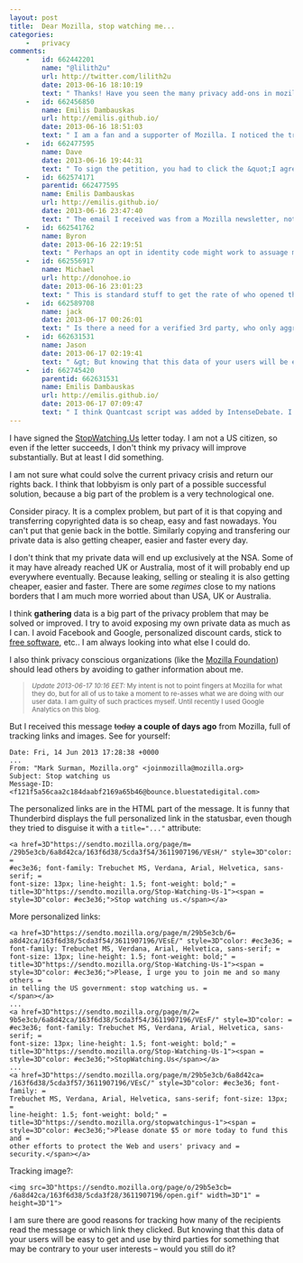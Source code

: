 ```yaml
---
layout: post
title:  Dear Mozilla, stop watching me...
categories:
    -   privacy
comments:
    -   id: 662442201 
        name: "@lilith2u"
        url: http://twitter.com/lilith2u 
        date: 2013-06-16 18:10:19 
        text: " Thanks! Have you seen the many privacy add-ons in mozila also the new Aurora browser? "
    -   id: 662456850 
        name: Emilis Dambauskas 
        url: http://emilis.github.io/ 
        date: 2013-06-16 18:51:03 
        text: " I am a fan and a supporter of Mozilla. I noticed the tracking image in the email with the help of Thunderbird's &quot;block remote content&quot; setting. I am aware of many of the add-ons and settings that Mozilla applications allow. The purpose of my post is not to expose Mozilla, but to show how deep we all are in this tracking and gathering user data business. In some of my work I am guilty myself of such practices.I think we should take an opportunity in this crisis to rethink what we do and how we do it. "
    -   id: 662477595 
        name: Dave 
        date: 2013-06-16 19:44:31 
        text: " To sign the petition, you had to click the &quot;I agree to Mozilla's privacy policy&quot; button, which clearly states that they use &quot;Interactive Product Features&quot; and &quot;Clear GIFs&quot; for analytics. They also promise to use these features to aggregate, not identify users.<a href=\"https://www.mozilla.org/en-US/privacy-policy.html\" target=\"_blank\">https://www.mozilla.org/en-US/privacy-policy.html</a> "
    -   id: 662574171 
        parentid: 662477595 
        name: Emilis Dambauskas 
        url: http://emilis.github.io/ 
        date: 2013-06-16 23:47:40 
        text: " The email I received was from a Mozilla newsletter, not from the StopWatching.us list. I am sorry for the confusion.Nevertheless I still think *gathering* too much data is part of the problem. "
    -   id: 662541762 
        name: Byron 
        date: 2013-06-16 22:19:51 
        text: " Perhaps an opt in identity code might work to assuage many (but never all) fears we have of the Police State.  It might work something like this.You opt in to any search engine or other on-line service that collects data such as subscription based services, etc. by accepting a descriptive code that only two entities have access to with your personal name attached: law enforcement with a warrant, and the service itself.If, for instance, a bank wants to sell credit services to a group of people who fit into a certain category, then they would buy the aggregate information of that group from a search engine (say google) and allow google to distribute the bank's ad/application.  This way, those who respond would provide their personal identifiers the same as if they walked into a branch to sign up for the service.  The bank would only have the &quot;metadata&quot; by the aggregated codes. It's basically the same as the bank putting a sign in their window advertising their service to all who pass by on the sidewalk outside.  The bank does not know the identity of the people passing their branch, (not yet anyway) but hopes the ad in the window will pull in the unidentified passerby and then they can turn them into a customer.Law enforcement too would have the coded metadata and if they culled &quot;profiled&quot; on-line behavior that was criminal, they would then be able to get a proper warrant.  Otherwise, listening in on phone calls (such as happened to Elliot Spitzer and causing a career resignation) would not allow governments, corporations, or individuals to embarrass people because they cheat on their husbands, support unsavory political parties, or any other embarrassing, but not illegal behavior.Too expensive and time consuming, you say..  Okay, maybe so, but what price do you put on the freedoms afforded by the 4th Amendment to the American Constitution. "
    -   id: 662556917 
        name: Michael 
        url: http://donohoe.io 
        date: 2013-06-16 23:01:23 
        text: " This is standard stuff to get the rate of who opened the email. This isn't big-brother stuff and certainly not a huge dramatic revelation. "
    -   id: 662589708 
        name: jack 
        date: 2013-06-17 00:26:01 
        text: " Is there a need for a verified 3rd party, who only aggregates the information the said website says it does, and throws the rest away.Something run by EFF or its likes, to which mozilla others pay a subscription to use?that way, websites can get some info such as response rates or other things that they can be open about, and users who click on that link can find out exactly what is being gathered, what is being delivered, and when all that information will be scrubbed. "
    -   id: 662631531 
        name: Jason 
        date: 2013-06-17 02:19:41 
        text: " &gt; But knowing that this data of your users will be easy to get and use by third parties for something that may be contrary to your user interests &ndash; would you still do it?You still do it.  Take a minute to look at what files you are including and using.  Quantcast?<br>&gt; I avoid Facebook and Google...But you willingly include external scripts for IntenseDebate, WP, and Twitter.<br>Indeed, Mozilla is tracking you for their own reasons.  But it's just Mozilla.  You, however, are allowing 3rd parties to track us.  I think their is a big difference there.  Glass houses and stones. "
    -   id: 662745420 
        parentid: 662631531 
        name: Emilis Dambauskas 
        url: http://emilis.github.io/ 
        date: 2013-06-17 07:09:47 
        text: " I think Quantcast script was added by IntenseDebate. I don't find it in my source code and NoScript shows that I have disabled the other JS include (drnicwilliams.com) at the moment.Thank you for pointing it out. I will switch to other comments service ASAP. "
---
```

I have signed the [StopWatching.Us](https://optin.stopwatching.us/) letter today. I am not a US citizen, so even if the letter succeeds, I don't think my privacy will improve substantially. But at least I did something.

I am not sure what could solve the current privacy crisis and return our rights back. I think that lobbyism is only part of a possible successful solution, because a big part of the problem is a very technological one.

Consider piracy. It is a complex problem, but part of it is that copying and transferring copyrighted data is so cheap, easy and fast nowadays. You can't put that genie back in the bottle.  Similarly copying and transfering our private data is also getting cheaper, easier and faster every day.

I don't think that my private data will end up exclusively at the NSA. Some of it may have already reached UK or Australia, most of it will probably end up everywhere eventually. Because leaking, selling or stealing it is also getting cheaper, easier and faster. There are some *regimes* close to my nations borders that I am much more worried about than USA, UK or Australia.

I think **gathering** data is a big part of the privacy problem that may be solved or improved. I try to avoid exposing my own private data as much as I can. I avoid Facebook and Google, personalized discount cards, stick to [free software](https://www.fsf.org/about/what-is-free-software), etc.. I am always looking into what else I could do.

I also think privacy conscious organizations (like the [Mozilla Foundation](https://mozilla.org/)) should lead others by avoiding to gather information about me.

<blockquote><small><em>Update 2013-06-17 10:16 EET:</em> My intent is not to point fingers at Mozilla for what they do, but for all of us to take a moment to re-asses what we are doing with our user data. I am guilty of such practices myself. Until recently I used Google Analytics on this blog.</small></blockquote>

But I received this message <strike>today</strike> **a couple of days ago** from Mozilla, full of tracking links and images. See for yourself:

    Date: Fri, 14 Jun 2013 17:28:38 +0000
    ...
    From: "Mark Surman, Mozilla.org" <joinmozilla@mozilla.org>
    Subject: Stop watching us
    Message-ID: <f121f5a56caa2c184daabf2169a65b46@bounce.bluestatedigital.com>

The personalized links are in the HTML part of the message. It is funny that Thunderbird displays the full personalized link in the statusbar, even though they tried to disguise it with a `title="..."` attribute:

    <a href=3D"https://sendto.mozilla.org/page/m=
    /29b5e3cb/6a8d42ca/163f6d38/5cda3f54/3611907196/VEsH/" style=3D"color: =
    #ec3e36; font-family: Trebuchet MS, Verdana, Arial, Helvetica, sans-serif; =
    font-size: 13px; line-height: 1.5; font-weight: bold;" =
    title=3D"https://sendto.mozilla.org/Stop-Watching-Us-1"><span =
    style=3D"color: #ec3e36;">Stop watching us.</span></a>

More personalized links:

    <a href=3D"https://sendto.mozilla.org/page/m/29b5e3cb/6=
    a8d42ca/163f6d38/5cda3f54/3611907196/VEsE/" style=3D"color: #ec3e36; =
    font-family: Trebuchet MS, Verdana, Arial, Helvetica, sans-serif; =
    font-size: 13px; line-height: 1.5; font-weight: bold;" =
    title=3D"https://sendto.mozilla.org/Stop-Watching-Us-1"><span =
    style=3D"color: #ec3e36;">Please, I urge you to join me and so many others =
    in telling the US government: stop watching us. =
    </span></a>
    ...
    <a href=3D"https://sendto.mozilla.org/page/m/2=
    9b5e3cb/6a8d42ca/163f6d38/5cda3f54/3611907196/VEsF/" style=3D"color: =
    #ec3e36; font-family: Trebuchet MS, Verdana, Arial, Helvetica, sans-serif; =
    font-size: 13px; line-height: 1.5; font-weight: bold;" =
    title=3D"https://sendto.mozilla.org/Stop-Watching-Us-1"><span =
    style=3D"color: #ec3e36;">StopWatching.Us</span></a>
    ...
    <a href=3D"https://sendto.mozilla.org/page/m/29b5e3cb/6a8d42ca=
    /163f6d38/5cda3f57/3611907196/VEsC/" style=3D"color: #ec3e36; font-family: =
    Trebuchet MS, Verdana, Arial, Helvetica, sans-serif; font-size: 13px; =
    line-height: 1.5; font-weight: bold;" =
    title=3D"https://sendto.mozilla.org/stopwatchingus-1"><span =
    style=3D"color: #ec3e36;">Please donate $5 or more today to fund this and =
    other efforts to protect the Web and users' privacy and =
    security.</span></a>

Tracking image?:

    <img src=3D"https://sendto.mozilla.org/page/o/29b5e3cb=
    /6a8d42ca/163f6d38/5cda3f28/3611907196/open.gif" width=3D"1" =
    height=3D"1">

I am sure there are good reasons for tracking how many of the recipients read the message or which link they clicked. But knowing that this data of your users will be easy to get and use by third parties for something that may be contrary to your user interests – would you still do it?

